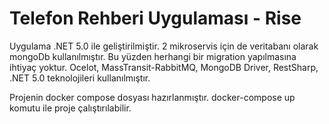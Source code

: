 # Telefon Rehberi Uygulaması - Rise
Uygulama .NET 5.0 ile geliştirilmiştir. 2 mikroservis için de veritabanı olarak mongoDb kullanılmıştır. Bu yüzden herhangi bir migration yapılmasına ihtiyaç yoktur. 
Ocelot, MassTransit-RabbitMQ, MongoDB Driver, RestSharp, .NET 5.0 teknolojileri kullanılmıştır.

Projenin docker compose dosyası hazırlanmıştır. docker-compose up komutu ile proje çalıştırılabilir. 
